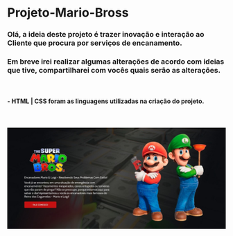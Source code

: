 # Projeto-Mario-Bross
<h3>Olá, a ideia deste projeto é trazer inovação e interação ao Cliente que procura por serviços de encanamento.</h3>
<h3> Em breve irei realizar algumas alterações de acordo com ideias que tive, compartilharei com vocês quais serão as alterações.</h3>
<br>
<h4>- HTML | CSS foram as linguagens utilizadas na criação do projeto.</h4>
<br>
<br>
<img src="https://github.com/VitorDev92/Projeto-Mario-Bross/blob/master/img/Desktop.jpeg?raw=true"/>
